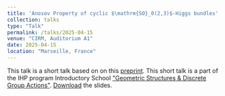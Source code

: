 ```yaml
---
title: 'Anosov Property of cyclic $\mathrm{SO}_0(2,3)$-Higgs bundles'
collection: talks
type: "Talk"
permalink: /talks/2025-04-15
venue: "CIRM, Auditorium A1"
date: 2025-04-15
location: "Marseille, France"
---
```


This talk is a short talk based on on this [preprint](https://arxiv.org/abs/2406.08118). This short talk is a part of the IHP program Introductory School ["Geometric Structures & Discrete Group Actions"](https://conferences.cirm-math.fr/3241.html). [Download](https://llddeddym.github.io/files/2025-04-15-Slides.pdf) the slides.